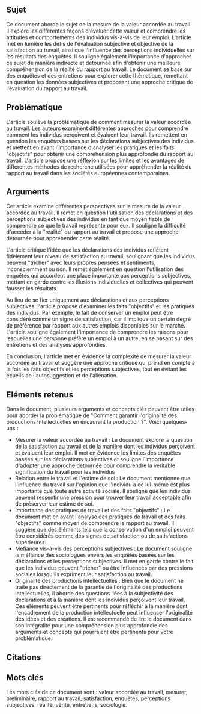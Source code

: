 ## Sujet
Ce document aborde le sujet de la mesure de la valeur accordée au travail. Il explore les différentes façons d'évaluer cette valeur et comprendre les attitudes et comportements des individus vis-à-vis de leur emploi. L'article met en lumière les défis de l'évaluation subjective et objective de la satisfaction au travail, ainsi que l'influence des perceptions individuelles sur les résultats des enquêtes. Il souligne également l'importance d'approcher ce sujet de manière indirecte et détournée afin d'obtenir une meilleure compréhension de la réalité du rapport au travail. Le document se base sur des enquêtes et des entretiens pour explorer cette thématique, remettant en question les données subjectives et proposant une approche critique de l'évaluation du rapport au travail.
## Problématique
L'article soulève la problématique de comment mesurer la valeur accordée au travail. Les auteurs examinent différentes approches pour comprendre comment les individus perçoivent et évaluent leur travail. Ils remettent en question les enquêtes basées sur les déclarations subjectives des individus et mettent en avant l'importance d'analyser les pratiques et les faits "objectifs" pour obtenir une compréhension plus approfondie du rapport au travail. L'article propose une réflexion sur les limites et les avantages de différentes méthodes de recherche utilisées pour appréhender la réalité du rapport au travail dans les sociétés européennes contemporaines.
## Arguments
Cet article examine différentes perspectives sur la mesure de la valeur accordée au travail. Il remet en question l'utilisation des déclarations et des perceptions subjectives des individus en tant que moyen fiable de comprendre ce que le travail représente pour eux. Il souligne la difficulté d'accéder à la "réalité" du rapport au travail et propose une approche détournée pour appréhender cette réalité. 

L'article critique l'idée que les déclarations des individus reflètent fidèlement leur niveau de satisfaction au travail, soulignant que les individus peuvent "tricher" avec leurs propres pensées et sentiments, inconsciemment ou non. Il remet également en question l'utilisation des enquêtes qui accordent une place importante aux perceptions subjectives, mettant en garde contre les illusions individuelles et collectives qui peuvent fausser les résultats. 

Au lieu de se fier uniquement aux déclarations et aux perceptions subjectives, l'article propose d'examiner les faits "objectifs" et les pratiques des individus. Par exemple, le fait de conserver un emploi peut être considéré comme un signe de satisfaction, car il implique un certain degré de préférence par rapport aux autres emplois disponibles sur le marché. L'article souligne également l'importance de comprendre les raisons pour lesquelles une personne préfère un emploi à un autre, en se basant sur des entretiens et des analyses approfondies. 

En conclusion, l'article met en évidence la complexité de mesurer la valeur accordée au travail et suggère une approche critique qui prend en compte à la fois les faits objectifs et les perceptions subjectives, tout en évitant les écueils de l'autosuggestion et de l'aliénation.
## Eléments retenus 
Dans le document, plusieurs arguments et concepts clés peuvent être utiles pour aborder la problématique de "Comment garantir l'originalité des productions intellectuelles en encadrant la production ?". Voici quelques-uns :
- Mesurer la valeur accordée au travail : Le document explore la question de la satisfaction au travail et de la manière dont les individus perçoivent et évaluent leur emploi. Il met en évidence les limites des enquêtes basées sur les déclarations subjectives et souligne l'importance d'adopter une approche détournée pour comprendre la véritable signification du travail pour les individus
- Relation entre le travail et l'estime de soi : Le document mentionne que l'influence du travail sur l'opinion que l'individu a de lui-même est plus importante que toute autre activité sociale. Il souligne que les individus peuvent ressentir une pression pour trouver leur travail acceptable afin de préserver leur estime de soi.
- Importance des pratiques de travail et des faits "objectifs" : Le document met en avant l'analyse des pratiques de travail et des faits "objectifs" comme moyen de comprendre le rapport au travail. Il suggère que des éléments tels que la conservation d'un emploi peuvent être considérés comme des signes de satisfaction ou de satisfactions supérieures. 
- Méfiance vis-à-vis des perceptions subjectives : Le document souligne la méfiance des sociologues envers les enquêtes basées sur les déclarations et les perceptions subjectives. Il met en garde contre le fait que les individus peuvent "tricher" ou être influencés par des pressions sociales lorsqu'ils expriment leur satisfaction au travail. 
- Originalité des productions intellectuelles : Bien que le document ne traite pas directement de la garantie de l'originalité des productions intellectuelles, il aborde des questions liées à la subjectivité des déclarations et à la manière dont les individus perçoivent leur travail. 
Ces éléments peuvent être pertinents pour réfléchir à la manière dont l'encadrement de la production intellectuelle peut influencer l'originalité des idées et des créations. Il est recommandé de lire le document dans son intégralité pour une compréhension plus approfondie des arguments et concepts qui pourraient être pertinents pour votre problématique.
## Citations

## Mots clés
Les mots clés de ce document sont : valeur accordée au travail, mesurer, préliminaire, rapport au travail, satisfaction, enquêtes, perceptions subjectives, réalité, vérité, entretiens, sociologie.